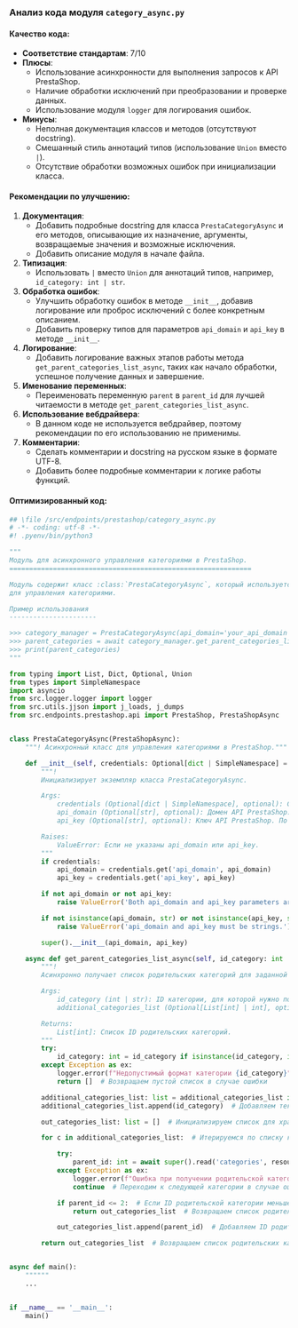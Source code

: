 ### **Анализ кода модуля `category_async.py`**

#### **Качество кода**:
- **Соответствие стандартам**: 7/10
- **Плюсы**:
    - Использование асинхронности для выполнения запросов к API PrestaShop.
    - Наличие обработки исключений при преобразовании и проверке данных.
    - Использование модуля `logger` для логирования ошибок.
- **Минусы**:
    - Неполная документация классов и методов (отсутствуют docstring).
    - Смешанный стиль аннотаций типов (использование `Union` вместо `|`).
    - Отсутствие обработки возможных ошибок при инициализации класса.

#### **Рекомендации по улучшению**:
1. **Документация**:
   - Добавить подробные docstring для класса `PrestaCategoryAsync` и его методов, описывающие их назначение, аргументы, возвращаемые значения и возможные исключения.
   - Добавить описание модуля в начале файла.
2. **Типизация**:
   - Использовать `|` вместо `Union` для аннотаций типов, например, `id_category: int | str`.
3. **Обработка ошибок**:
   - Улучшить обработку ошибок в методе `__init__`, добавив логирование или проброс исключений с более конкретным описанием.
   - Добавить проверку типов для параметров `api_domain` и `api_key` в методе `__init__`.
4. **Логирование**:
   - Добавить логирование важных этапов работы метода `get_parent_categories_list_async`, таких как начало обработки, успешное получение данных и завершение.
5. **Именование переменных**:
   - Переименовать переменную `parent` в `parent_id` для лучшей читаемости в методе `get_parent_categories_list_async`.
6. **Использование вебдрайвера**:
   - В данном коде не используется вебдрайвер, поэтому рекомендации по его использованию не применимы.
7. **Комментарии**:
   - Сделать комментарии и docstring на русском языке в формате UTF-8.
   - Добавить более подробные комментарии к логике работы функций.

#### **Оптимизированный код**:

```python
## \file /src/endpoints/prestashop/category_async.py
# -*- coding: utf-8 -*-
#! .pyenv/bin/python3

"""
Модуль для асинхронного управления категориями в PrestaShop.
=============================================================

Модуль содержит класс :class:`PrestaCategoryAsync`, который используется для асинхронного взаимодействия с API PrestaShop
для управления категориями.

Пример использования
----------------------

>>> category_manager = PrestaCategoryAsync(api_domain='your_api_domain', api_key='your_api_key')
>>> parent_categories = await category_manager.get_parent_categories_list_async(id_category=3)
>>> print(parent_categories)
"""

from typing import List, Dict, Optional, Union
from types import SimpleNamespace
import asyncio
from src.logger.logger import logger
from src.utils.jjson import j_loads, j_dumps
from src.endpoints.prestashop.api import PrestaShop, PrestaShopAsync


class PrestaCategoryAsync(PrestaShopAsync):
    """! Асинхронный класс для управления категориями в PrestaShop."""

    def __init__(self, credentials: Optional[dict | SimpleNamespace] = None, api_domain: Optional[str] = None, api_key: Optional[str] = None) -> None:
        """!
        Инициализирует экземпляр класса PrestaCategoryAsync.

        Args:
            credentials (Optional[dict | SimpleNamespace], optional): Словарь или SimpleNamespace с учетными данными API. По умолчанию None.
            api_domain (Optional[str], optional): Домен API PrestaShop. По умолчанию None.
            api_key (Optional[str], optional): Ключ API PrestaShop. По умолчанию None.

        Raises:
            ValueError: Если не указаны api_domain или api_key.
        """
        if credentials:
            api_domain = credentials.get('api_domain', api_domain)
            api_key = credentials.get('api_key', api_key)

        if not api_domain or not api_key:
            raise ValueError('Both api_domain and api_key parameters are required.')

        if not isinstance(api_domain, str) or not isinstance(api_key, str):
            raise ValueError('api_domain and api_key must be strings.')

        super().__init__(api_domain, api_key)

    async def get_parent_categories_list_async(self, id_category: int | str, additional_categories_list: Optional[List[int] | int] = []) -> List[int]:
        """!
        Асинхронно получает список родительских категорий для заданной категории.

        Args:
            id_category (int | str): ID категории, для которой нужно получить родительские категории.
            additional_categories_list (Optional[List[int] | int], optional): Дополнительный список категорий для включения. По умолчанию [].

        Returns:
            List[int]: Список ID родительских категорий.
        """
        try:
            id_category: int = id_category if isinstance(id_category, int) else int(id_category)  # Преобразуем id_category в int, если это строка
        except Exception as ex:
            logger.error(f"Недопустимый формат категории {id_category}", ex, exc_info=True)  # Логируем ошибку преобразования типа
            return []  # Возвращаем пустой список в случае ошибки

        additional_categories_list: list = additional_categories_list if isinstance(additional_categories_list, list) else [additional_categories_list]  # Преобразуем additional_categories_list в список, если это не список
        additional_categories_list.append(id_category)  # Добавляем текущую категорию в список для обработки

        out_categories_list: list = []  # Инициализируем список для хранения ID родительских категорий

        for c in additional_categories_list:  # Итерируемся по списку категорий

            try:
                parent_id: int = await super().read('categories', resource_id=c, display='full', io_format='JSON')  # Читаем данные о категории из API
            except Exception as ex:
                logger.error(f"Ошибка при получении родительской категории для категории {c}", ex, exc_info=True)  # Логируем ошибку получения данных
                continue  # Переходим к следующей категории в случае ошибки

            if parent_id <= 2:  # Если ID родительской категории меньше или равно 2, значит, мы достигли корневой категории
                return out_categories_list  # Возвращаем список родительских категорий

            out_categories_list.append(parent_id)  # Добавляем ID родительской категории в список

        return out_categories_list  # Возвращаем список родительских категорий


async def main():
    """"""
    ...


if __name__ == '__main__':
    main()